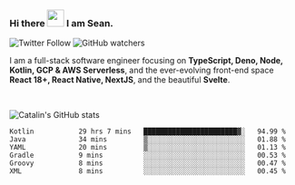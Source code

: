 ### Hi there <img src="https://raw.githubusercontent.com/MartinHeinz/MartinHeinz/master/wave.gif" width="30" /> I am Sean.

![Twitter Follow](https://img.shields.io/twitter/follow/JuniorDEVed?style=social)  ![GitHub watchers](https://img.shields.io/github/watchers/JuniorDEVed/JuniorDEVed?style=social)

 I am a full-stack software engineer focusing on **TypeScript, Deno, Node, Kotlin, GCP & AWS Serverless**, and the ever-evolving front-end space **React 18+, React Native, NextJS**, and the beautiful **Svelte**.
 
 <br>
 
 ![Catalin's GitHub stats](https://github-readme-stats.vercel.app/api?username=algoflows&theme=vue-dark)
 
 <!--START_SECTION:waka-->

```text
Kotlin           29 hrs 7 mins   ███████████████████████▓░   94.99 %
Java             34 mins         ▒░░░░░░░░░░░░░░░░░░░░░░░░   01.88 %
YAML             20 mins         ▒░░░░░░░░░░░░░░░░░░░░░░░░   01.13 %
Gradle           9 mins          ░░░░░░░░░░░░░░░░░░░░░░░░░   00.53 %
Groovy           8 mins          ░░░░░░░░░░░░░░░░░░░░░░░░░   00.47 %
XML              8 mins          ░░░░░░░░░░░░░░░░░░░░░░░░░   00.45 %
```

<!--END_SECTION:waka-->
